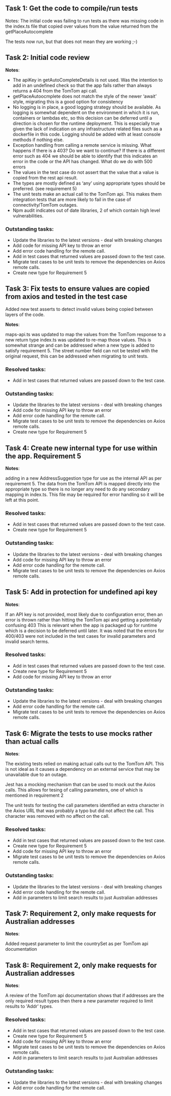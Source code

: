 ## Task 1: Get the code to compile/run tests

Notes: The initial code was failing to run tests as there was missing code in the index.ts file that 
copied over values from the value returned from the getPlaceAutocomplete

The tests now run, but that does not mean they are working ;-)


## Task 2: Initial code review

**Notes**: 

- The apiKey in getAutoCompleteDetails is not used.
  Was the intention to add in an undefined check so that the app fails rather than always returns a 404 from the TomTom api call.
- getPlaceAutoocmplete does not match the style of the newer ‘await’ style, migrating this is a good option for consistency
- No logging is in place, a good logging strategy should be available. As logging is somewhat dependent on the environment in which it is run, containers or lambdas etc, so this decision can be deferred until a direction is chosen for the runtime deployment. This is especially true given the lack of indication on any infrastructure related files such as a dockerfile in this code.
  Logging should be added with at least console methods if nothing else.
- Exception handling from calling a remote service is missing. What happens if there is a 403? Do we want to continue? If there is a different error such as 404 we should be able to identify that this indicates an error in the code or the API has changed. What do we do with 500 errors
- The values in the test case do not assert that the value that a value is copied from the rest api result.
- The types are mostly defined as ‘any’ using appropriate types should be preferred. (see requirement 5)
- The unit tests make an actual call to the TomTom api. This makes them integration tests that are more likely to fail in the case of connectivity/TomTom outages.
- Npm audit indicates out of date libraries, 2 of which contain high level vulnerabilities.

### Outstanding tasks:

- Update the libraries to the latest versions - deal with breaking changes
- Add code for missing API key to throw an error
- Add error code handling for the remote call.
- Add in test cases that returned values are passed down to the test case.
- Migrate test cases to be unit tests to remove the dependencies on Axios remote calls.
- Create new type for Requirement 5


## Task 3: Fix tests to ensure values are copied from axios and tested in the test case

Added new test asserts to detect invalid values being copied between layers of the code.

**Notes**:

maps-api.ts was updated to map the values from the TomTom response to a new return type
index.ts was updated to re-map those values. This is somewhat strange and can be addressed when a new type is added to satisfy requirement 5.
The street number field can not be tested with the original request, this can be addressed when migrating to unit tests.


### Resolved tasks:

- Add in test cases that returned values are passed down to the test case.

### Outstanding tasks:

- Update the libraries to the latest versions - deal with breaking changes
- Add code for missing API key to throw an error
- Add error code handling for the remote call.
- Migrate test cases to be unit tests to remove the dependencies on Axios remote calls.
- Create new type for Requirement 5


## Task 4: Create new internal type for use within the app. Requirement 5

**Notes**:

adding in a new AddressSuggestion type for use as the internal API as per requirement 5.
The data from the TomTom API is mapped directly into the appropriate type so there is no longer any need to do any 
secondary mapping in index.ts. This file may be required for error handling so it will be left at this point.

### Resolved tasks:

- Add in test cases that returned values are passed down to the test case.
- Create new type for Requirement 5

### Outstanding tasks:

- Update the libraries to the latest versions - deal with breaking changes
- Add code for missing API key to throw an error
- Add error code handling for the remote call.
- Migrate test cases to be unit tests to remove the dependencies on Axios remote calls.


## Task 5: Add in protection for undefined api key

**Notes**:

If an API key is not provided, most likely due to configuration error, then an error is thrown rather than hitting the TomTom
api and getting a potentially confusing 403
This is relevant when the app is packaged up for runtime which is a decision to be deferred until later.
It was noted that the errors for 400/403 were not included in the test cases for invalid parameters and invalid search terms.

### Resolved tasks:

- Add in test cases that returned values are passed down to the test case.
- Create new type for Requirement 5
- Add code for missing API key to throw an error

### Outstanding tasks:

- Update the libraries to the latest versions - deal with breaking changes
- Add error code handling for the remote call.
- Migrate test cases to be unit tests to remove the dependencies on Axios remote calls.




## Task 6: Migrate the tests to use mocks rather than actual calls

**Notes**:

The existing tests relied on making actual calls out to the TomTom API. This is not ideal as
it causes a dependency on an external service that may be unavailable due to an outage.

Jest has a mocking mechanism that can be used to mock out the Axios calls. This allows for tesing
of calling parameters, one of which is mentioned in requirement 2

The unit tests for testing the call parameters identified an extra character in the Axios URL that was probably a typo but did not 
affect the call. This character was removed with no affect on the call. 


### Resolved tasks:

- Add in test cases that returned values are passed down to the test case.
- Create new type for Requirement 5
- Add code for missing API key to throw an error
- Migrate test cases to be unit tests to remove the dependencies on Axios remote calls.

### Outstanding tasks:

- Update the libraries to the latest versions - deal with breaking changes
- Add error code handling for the remote call.
- Add in parameters to limit search results to just Australian addresses



## Task 7: Requirement 2, only make requests for Australian addresses

**Notes**:

Added request parameter to limit the countrySet as per TomTom api documentation


## Task 8: Requirement 2, only make requests for Australian addresses

**Notes**:

A review of the TomTom api documentation shows that if addresses are the only required result types then
there a new parameter required to limit results to 'Addr' types.



### Resolved tasks:

- Add in test cases that returned values are passed down to the test case.
- Create new type for Requirement 5
- Add code for missing API key to throw an error
- Migrate test cases to be unit tests to remove the dependencies on Axios remote calls.
- Add in parameters to limit search results to just Australian addresses


### Outstanding tasks:

- Update the libraries to the latest versions - deal with breaking changes
- Add error code handling for the remote call.